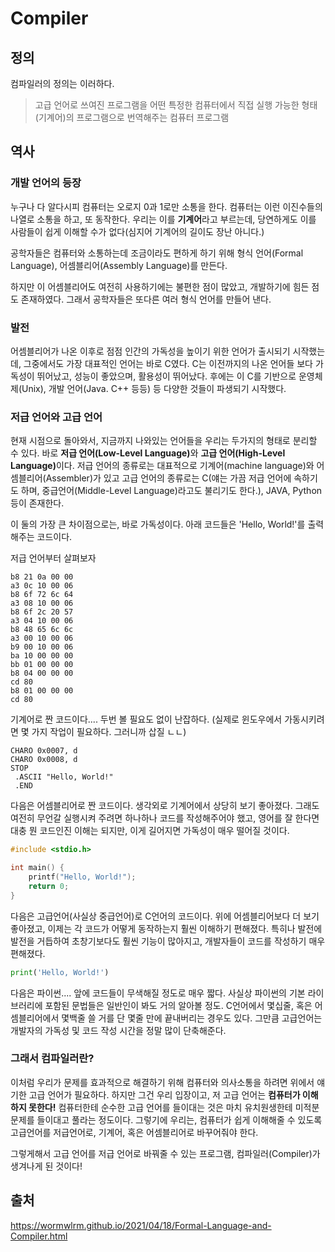 # Compiler

## 정의
<p>컴파일러의 정의는 이러하다.</p>

>고급 언어로 쓰여진 프로그램을 어떤 특정한 컴퓨터에서 직접 실행 가능한 형태(기계어)의 프로그램으로 번역해주는 컴퓨터 프로그램


## 역사

### 개발 언어의 등장

<p>누구나 다 알다시피 컴퓨터는 오로지 0과 1로만 소통을 한다. 컴퓨터는 이런 이진수들의 나열로 소통을 하고, 또 동작한다. 우리는 이를 <b>기계어</b>라고 부르는데, 당연하게도 이를 사람들이 쉽게 이해할 수가 없다(심지어 기계어의 길이도 장난 아니다.) </p>

<p>공학자들은 컴퓨터와 소통하는데 조금이라도 편하게 하기 위해 형식 언어(Formal Language), </<b>어셈블리어(Assembly Language)</b>를 만든다.</p>

<p>하지만 이 어셈블리어도 여전히 사용하기에는 불편한 점이 많았고, 개발하기에 힘든 점도 존재하였다. 그래서 공학자들은 또다른 여러 형식 언어를 만들어 낸다.</p>

### 발전

<p>어셈블리어가 나온 이후로 점점 인간의 가독성을 높이기 위한 언어가 출시되기 시작했는데, 그중에서도 가장 대표적인 언어는 바로 C였다. C는 이전까지의 나온 언어들 보다 가독성이 뛰어났고, 성능이 좋았으며, 활용성이 뛰어났다. 후에는 이 C를 기반으로 운영체제(Unix), 개발 언어(Java. C++ 등등) 등 다양한 것들이 파생되기 시작했다.</p>

### 저급 언어와 고급 언어

<p>현재 시점으로 돌아와서, 지금까지 나와있는 언어들을 우리는 두가지의 형태로 분리할 수 있다. 바로 <b>저급 언어(Low-Level Language)</b>와 <b>고급 언어(High-Level Language)</b>이다. 저급 언어의 종류로는 대표적으로 기계어(machine language)와 어셈블리어(Assembler)가 있고 고급 언어의 종류로는 C(얘는 가끔 저급 언어에 속하기도 하며, 중급언어(Middle-Level Language)라고도 불리기도 한다.), JAVA, Python 등이 존재한다.</p>

<p>이 둘의 가장 큰 차이점으로는, 바로 가독성이다. 아래 코드들은 'Hello, World!'를 출력해주는 코드이다.</p>
<p></p>
<p>저급 언어부터 살펴보자</p>

```machine language
b8 21 0a 00 00
a3 0c 10 00 06
b8 6f 72 6c 64
a3 08 10 00 06
b8 6f 2c 20 57
a3 04 10 00 06
b8 48 65 6c 6c
a3 00 10 00 06
b9 00 10 00 06
ba 10 00 00 00
bb 01 00 00 00
b8 04 00 00 00
cd 80
b8 01 00 00 00
cd 80
```

<p>기계어로 짠 코드이다.... 두번 볼 필요도 없이 난잡하다. (실제로 윈도우에서 가동시키려면 몇 가지 작업이 필요하다. 그러니까 삽질 ㄴㄴ)</p>

```assembly
CHARO 0x0007, d
CHARO 0x0008, d
STOP
 .ASCII "Hello, World!"
 .END
```

<p>다음은 어셈블리어로 짠 코드이다. 생각외로 기계어에서 상당히 보기 좋아졌다. 그래도 여전히 무언갈 실행시켜 주려면 하나하나 코드를 작성해주어야 했고, 영어를 잘 한다면 대충 뭔 코드인진 이해는 되지만, 이게 길어지면 가독성이 매우 떨어질 것이다.</p>

```C
#include <stdio.h>

int main() {
    printf("Hello, World!");
    return 0;
}
```

<p>다음은 고급언어(사실상 중급언어)로 C언어의 코드이다. 위에 어셈블리어보다 더 보기 좋아졌고, 이제는 각 코드가 어떻게 동작하는지 훨씬 이해하기 편해졌다. 특히나 발전에 발전을 거듭하여 초창기보다도 훨씬 기능이 많아지고, 개발자들이 코드를 작성하기 매우 편해졌다.</p>

```Python
print('Hello, World!')
```

<p>다음은 파이썬.... 앞에 코드들이 무색해질 정도로 매우 짧다. 사실상 파이썬의 기본 라이브러리에 포함된 문법들은 일반인이 봐도 거의 알아볼 정도. C언어에서 몇십줄, 혹은 어셈블리어에서 몇백줄 쓸 거를 단 몇줄 만에 끝내버리는 경우도 있다. 그만큼 고급언어는 개발자의 가독성 및 코드 작성 시간을 정말 많이 단축해준다.</p>

### 그래서 컴파일러란?

<p>이처럼 우리가 문제를 효과적으로 해결하기 위해 컴퓨터와 의사소통을 하려면 위에서 얘기한 고급 언어가 필요하다. 하지만 그건 우리 입장이고, 저 고급 언어는 <b>컴퓨터가 이해하지 못한다!</b> 컴퓨터한테 순수한 고급 언어를 들이대는 것은 마치 유치원생한테 미적분 문제를 들이대고 풀라는 정도이다. 그렇기에 우리는, 컴퓨터가 쉽게 이해해줄 수 있도록 고급언어를 저급언어로, 기계어, 혹은 어셈블리어로 바꾸어줘야 한다.</p>

<p>그렇게해서 고급 언어를 저급 언어로 바꿔줄 수 있는 프로그램, 컴파일러(Compiler)가 생겨나게 된 것이다!</p>




## 출처
https://wormwlrm.github.io/2021/04/18/Formal-Language-and-Compiler.html